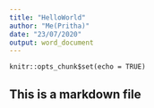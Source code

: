 ```yaml
---
title: "HelloWorld"
author: "Me(Pritha)"
date: "23/07/2020"
output: word_document
---
```


```{r setup, include=FALSE}
knitr::opts_chunk$set(echo = TRUE)
```

## This is a markdown file